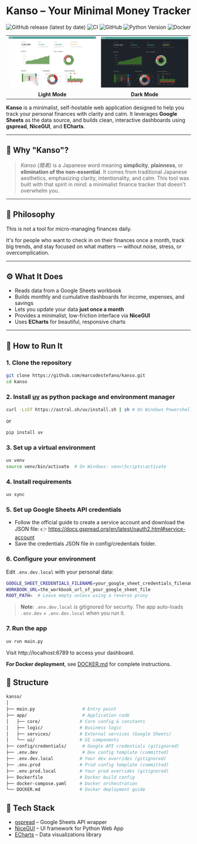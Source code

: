 # Kanso – Your Minimal Money Tracker

![GitHub release (latest by date)](https://img.shields.io/github/v/release/marcodestefano/kanso)
![CI](https://github.com/marcodestefano/kanso/workflows/CI/badge.svg)
![GitHub](https://img.shields.io/github/license/marcodestefano/kanso)
![Python Version](https://img.shields.io/badge/python-3.13-blue)
![Docker](https://img.shields.io/badge/docker-ready-brightgreen)

<table>
  <tr>
    <td><img src="docs/images/dashboard_light.png" alt="Light Mode"/></td>
    <td><img src="docs/images/dashboard_dark.png" alt="Dark Mode"/></td>
  </tr>
  <tr>
    <td align="center"><b>Light Mode</b></td>
    <td align="center"><b>Dark Mode</b></td>
  </tr>
</table>

**Kanso** is a minimalist, self-hostable web application designed to help you track your personal finances with clarity and calm. It leverages **Google Sheets** as the data source, and builds clean, interactive dashboards using **gspread**, **NiceGUI**, and **ECharts**.

---

## 🌱 Why "Kanso"?

> *Kanso (簡素)* is a Japanese word meaning **simplicity**, **plainness**, or **elimination of the non-essential**.
> It comes from traditional Japanese aesthetics, emphasizing clarity, intentionality, and calm.
> This tool was built with that spirit in mind: a minimalist finance tracker that doesn't overwhelm you.

---

## 🧘 Philosophy

This is not a tool for micro-managing finances daily.

It's for people who want to check in on their finances once a month, track big trends, and stay focused on what matters — without noise, stress, or overcomplication.

---

## ⚙️ What It Does

- Reads data from a Google Sheets workbook
- Builds monthly and cumulative dashboards for income, expenses, and savings
- Lets you update your data **just once a month**
- Provides a minimalist, low-friction interface via **NiceGUI**
- Uses **ECharts** for beautiful, responsive charts

---

## 🚀 How to Run It

### 1. Clone the repository

```bash
git clone https://github.com/marcodestefano/kanso.git
cd kanso
```

### 2. Install [uv](https://docs.astral.sh/uv/) as python package and environment manager
```bash
curl -LsSf https://astral.sh/uv/install.sh | sh # On Windows Powershell: powershell -ExecutionPolicy ByPass -c "irm https://astral.sh/uv/install.ps1 | iex"
```

or
```bash
pip install uv
```

### 3. Set up a virtual environment
```bash
uv venv
source venv/bin/activate  # On Windows: venv\Scripts\activate
```

### 4. Install requirements
```bash
uv sync
```

### 5. Set up Google Sheets API credentials

- Follow the official guide to create a service account and download the JSON file:
👉 https://docs.gspread.org/en/latest/oauth2.html#service-account
- Save the credentials JSON file in config/credentials folder.

### 6. Configure your environment

Edit `.env.dev.local` with your personal data:

```bash
GOOGLE_SHEET_CREDENTIALS_FILENAME=your_google_sheet_credentials_filename
WORKBOOK_URL=the_workbook_url_of_your_google_sheet_file
ROOT_PATH=  # Leave empty unless using a reverse proxy
```

> **Note**: `.env.dev.local` is gitignored for security. The app auto-loads `.env.dev` + `.env.dev.local` when you run it.

### 7. Run the app

```bash
uv run main.py
```

Visit http://localhost:6789 to access your dashboard.

**For Docker deployment**, see [DOCKER.md](./DOCKER.md) for complete instructions.

## 📂 Structure

```bash
kanso/
│
├── main.py                  # Entry point
├── app/                     # Application code
│   ├── core/               # Core config & constants
│   ├── logic/              # Business logic
│   ├── services/           # External services (Google Sheets)
│   └── ui/                 # UI components
├── config/credentials/      # Google API credentials (gitignored)
├── .env.dev                 # Dev config template (committed)
├── .env.dev.local          # Your dev overrides (gitignored)
├── .env.prod               # Prod config template (committed)
├── .env.prod.local         # Your prod overrides (gitignored)
├── Dockerfile              # Docker build config
├── docker-compose.yaml     # Docker orchestration
└── DOCKER.md               # Docker deployment guide
```

## 🧩 Tech Stack

- [gspread](https://github.com/burnash/gspread) – Google Sheets API wrapper
- [NiceGUI](https://nicegui.io) – UI framework for Python Web App
- [ECharts](https://echarts.apache.org/en/index.html) – Data visualizations library

